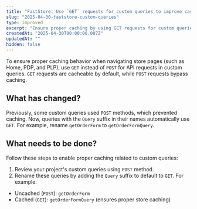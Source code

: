 ```yaml
---
title: "FastStore: Use `GET` requests for custom queries to improve caching"
slug: "2025-04-30-faststore-custom-queries"
type: improved
excerpt: "Ensure proper caching by using GET requests for custom queries in FastStore."
createdAt: "2025-04-30T00:00:00.007Z"
updatedAt: ""
hidden: false
---
```


To ensure proper caching behavior when navigating store pages (such as Home, PDP, and PLP), use `GET` instead of `POST` for API requests in custom queries. `GET` requests are cacheable by default, while `POST` requests bypass caching.

## What has changed?

Previously, some custom queries used `POST` methods, which prevented caching. Now, queries with the `Query` suffix in their names automatically use `GET`. For example, rename `getOrderForm` to `getOrderFormQuery`.

## What needs to be done?

Follow these steps to enable proper caching related to custom queries:

1. Review your project's custom queries using `POST` method.
2. Rename these queries by adding the `Query` suffix to default to `GET`. For example:

- Uncached (`POST`): `getOrderForm`
- Cached (`GET`): `getOrderFormQuery` (ensures proper store caching)
